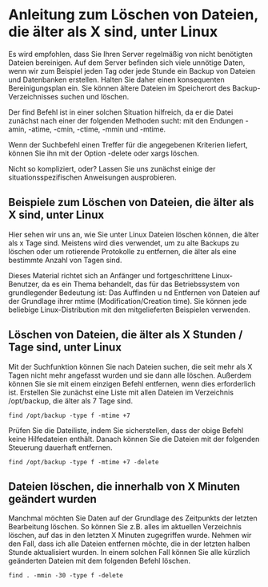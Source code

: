 # Anleitung zum Löschen von Dateien, die älter als X sind, unter Linux

Es wird empfohlen, dass Sie Ihren Server regelmäßig von nicht benötigten Dateien bereinigen. Auf dem Server befinden sich viele unnötige Daten, 
wenn wir zum Beispiel jeden Tag oder jede Stunde ein Backup von Dateien und Datenbanken erstellen. Halten Sie daher einen konsequenten Bereinigungsplan ein. 
Sie können ältere Dateien im Speicherort des Backup-Verzeichnisses suchen und löschen.

Der find Befehl ist in einer solchen Situation hilfreich, da er die Datei zunächst nach einer der folgenden Methoden sucht: mit den Endungen -amin, 
-atime, -cmin, -ctime, -mmin und -mtime.

Wenn der Suchbefehl einen Treffer für die angegebenen Kriterien liefert, können Sie ihn mit der Option -delete oder xargs löschen.

Nicht so kompliziert, oder? Lassen Sie uns zunächst einige der situationsspezifischen Anweisungen ausprobieren.

## Beispiele zum Löschen von Dateien, die älter als X sind, unter Linux

Hier sehen wir uns an, wie Sie unter Linux Dateien löschen können, die älter als x Tage sind. Meistens wird dies verwendet, um zu alte Backups zu löschen oder um rotierende 
Protokolle zu entfernen, die älter als eine bestimmte Anzahl von Tagen sind.

Dieses Material richtet sich an Anfänger und fortgeschrittene Linux-Benutzer, da es ein Thema behandelt, das für das Betriebssystem von grundlegender Bedeutung ist: Das Auffinden u
nd Entfernen von Dateien auf der Grundlage ihrer mtime (Modification/Creation time). Sie können jede beliebige Linux-Distribution mit den mitgelieferten Beispielen verwenden.

## Löschen von Dateien, die älter als X Stunden / Tage sind, unter Linux

Mit der Suchfunktion können Sie nach Dateien suchen, die seit mehr als X Tagen nicht mehr angefasst wurden und sie dann alle löschen. Außerdem können Sie sie mit einem einzigen Befehl entfernen, wenn dies erforderlich ist.
Erstellen Sie zunächst eine Liste mit allen Dateien im Verzeichnis /opt/backup, die älter als 7 Tage sind.
```
find /opt/backup -type f -mtime +7
```
Prüfen Sie die Dateiliste, indem Sie sicherstellen, dass der obige Befehl keine Hilfedateien enthält. Danach können Sie die Dateien mit der folgenden Steuerung dauerhaft entfernen.
```
find /opt/backup -type f -mtime +7 -delete
```
## Dateien löschen, die innerhalb von X Minuten geändert wurden

Manchmal möchten Sie Daten auf der Grundlage des Zeitpunkts der letzten Bearbeitung löschen. So können Sie z.B. alles im aktuellen Verzeichnis löschen, auf das in den letzten X Minuten zugegriffen wurde.
Nehmen wir den Fall, dass ich alle Dateien entfernen möchte, die in der letzten halben Stunde aktualisiert wurden. In einem solchen Fall können Sie alle kürzlich geänderten Dateien mit dem folgenden Befehl löschen.
```
find . -mmin -30 -type f -delete
```
